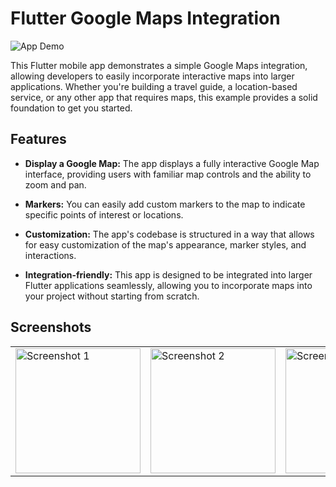 # Flutter Google Maps Integration

![App Demo](demo.gif)

This Flutter mobile app demonstrates a simple Google Maps integration, allowing developers to easily incorporate interactive maps into larger applications. Whether you're building a travel guide, a location-based service, or any other app that requires maps, this example provides a solid foundation to get you started.

## Features

- **Display a Google Map:** The app displays a fully interactive Google Map interface, providing users with familiar map controls and the ability to zoom and pan.

- **Markers:** You can easily add custom markers to the map to indicate specific points of interest or locations.

- **Customization:** The app's codebase is structured in a way that allows for easy customization of the map's appearance, marker styles, and interactions.

- **Integration-friendly:** This app is designed to be integrated into larger Flutter applications seamlessly, allowing you to incorporate maps into your project without starting from scratch.

## Screenshots

<table>
  <tr>
    <td>
      <img src="https://github.com/Mohamed-Ismail-Salah/googl_Map_app/assets/109285951/7aa739c7-783d-4eff-b67c-6dacb6769cd3" alt="Screenshot 1" width="200">
    </td>
    <td>
      <img src="https://github.com/Mohamed-Ismail-Salah/googl_Map_app/assets/109285951/9839631a-9ae2-4701-a559-d5618670e7f5" alt="Screenshot 2" width="200">
    </td>
    <td>
      <img src="https://github.com/Mohamed-Ismail-Salah/googl_Map_app/assets/109285951/11653813-00f8-4e41-a60a-6f68774ec2b2" alt="Screenshot 3" width="200">
    </td>
    <td>
      <img src="https://github.com/Mohamed-Ismail-Salah/googl_Map_app/assets/109285951/7c914c7d-d9d1-4ccd-b7ff-d93780153c74" alt="Screenshot 4" width="200">
    </td>
  </tr>
</table>

 

 




 
